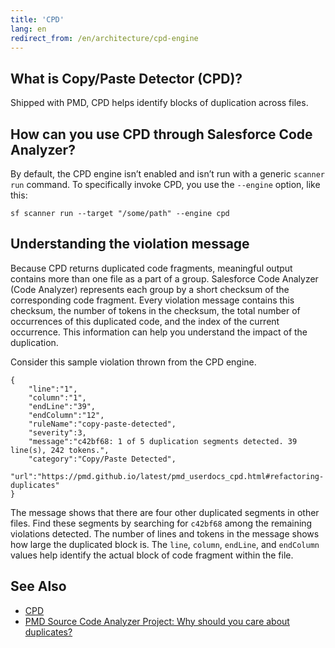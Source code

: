 ```yaml
---
title: 'CPD'
lang: en
redirect_from: /en/architecture/cpd-engine
---
```

## What is Copy/Paste Detector (CPD)?
Shipped with PMD, CPD helps identify blocks of duplication across files. 

## How can you use CPD through Salesforce Code Analyzer?

By default, the CPD engine isn’t enabled and isn’t run with a generic ```scanner run``` command. To specifically invoke CPD, you use the ```--engine``` option, like this:

`sf scanner run --target "/some/path" --engine cpd`

## Understanding the violation message
Because CPD returns duplicated code fragments, meaningful output contains more than one file as a part of a group. Salesforce Code Analyzer (Code Analyzer) represents each group by a short checksum of the corresponding code fragment. Every violation message contains this checksum, the number of tokens in the checksum, the total number of occurrences of this duplicated code, and the index of the current occurrence. This information can help you understand the impact of the duplication.

Consider this sample violation thrown from the CPD engine.

```
{
    "line":"1",
    "column":"1",
    "endLine":"39",
    "endColumn":"12",
    "ruleName":"copy-paste-detected",
    "severity":3,
    "message":"c42bf68: 1 of 5 duplication segments detected. 39 line(s), 242 tokens.",
    "category":"Copy/Paste Detected",
    "url":"https://pmd.github.io/latest/pmd_userdocs_cpd.html#refactoring-duplicates"
}
```

The message shows that there are four other duplicated segments in other files. Find these segments by searching for ```c42bf68``` among the remaining violations detected. The number of lines and tokens in the message shows how large the duplicated block is. The `line`, `column`, `endLine`, and `endColumn` values help identify the actual block of code fragment within the file.

## See Also
- [CPD](https://pmd.github.io/latest/pmd_userdocs_cpd.html)
- [PMD Source Code Analyzer Project: Why should you care about duplicates?](https://pmd.github.io/latest/pmd_userdocs_cpd.html#why-should-you-care-about-duplicates)
